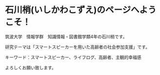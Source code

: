# 石川梢\(いしかわこずえ\)のページへようこそ！

筑波大学　情報学群　知識情報・図書館学類4年の石川梢です。

研究テーマは「スマートスピーカーを用いた高齢者の社会参加支援」です。

キーワード：スマートスピーカー、ライフログ、高齢者、主観的幸福感

よろしくお願い致します。





